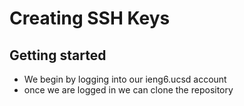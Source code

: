 # Creating SSH Keys

## Getting started
- We begin by logging into our ieng6.ucsd account 
- once we are logged in we can clone the repository 
